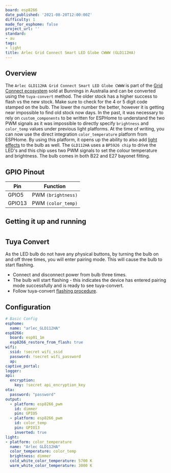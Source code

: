```yaml
---
board: esp8266
date_published: '2021-08-20T12:00:00Z'
difficulty: 1
made_for_esphome: false
project_url: ''
standard:
- au
tags:
- light
title: Arlec Grid Connect Smart LED Globe CWWW (GLD112HA)
---
```


## Overview

The `Arlec GLD112HA Grid Connect Smart LED Globe CWWW` is part of the [Grid Connect ecosystem](https://grid-connect.com.au/) sold at Bunnings in Australia and can be converted using the `tuya-convert` method. The older stock has a higher success to flash vs the new stock. Make sure to check for the 4 or 5 digit code stamped on the bulb. The lower the number the better, however it is getting near impossible to find old stock now days.
In the past, it was necessary to rely on `custom_components` to be written for ESPHome to understand the two PWM signals as it was impossible to directly specify `brightness` and `color_temp` values under previous light platforms.
At the time of writing, you can now use the direct integration `color_temperature` platform from ESPHome. By using this platform, it opens up the ability to also add [light effects](https://esphome.io/components/light/index.html#light-effects) to the bulb as well.
The `GLD112HA` uses a `BP5926 chip` to drive the LED's and this chip uses two PWM signals to set the colour temperature and brightness. The bulb comes in both B22 and E27 bayonet fitting.

## GPIO Pinout

| Pin    | Function                  |
| ------ | ------------------------- |
| GPIO5 | PWM `(brightness)` |
| GPIO13 | PWM `(color_temp)` |

## Getting it up and running

#

## Tuya Convert

As the LED bulb do not have any physical buttons, by turning the bulb on and off three times, you will enter pairing mode. This will cause the bulb to start flashing.
- Connect and disconnect power from bulb three times.
- The bulb will start flashing - this indicates the device has entered pairing mode successfully and is ready to see tuya-convert.
- Follow tuya-convert [flashing procedure](https://github.com/ct-Open-Source/tuya-convert).

## Configuration

```yaml
# Basic Config
esphome:
  name: "arlec_GLD112HA"
esp8266:
  board: esp01_1m
  esp8266_restore_from_flash: true
wifi:
  ssid: !secret wifi_ssid
  password: !secret wifi_password
  ap:
captive_portal:
logger:
api:
  encryption:
    key: !secret api_encryption_key
ota:
  password: "password"
output:
  - platform: esp8266_pwm
    id: dimmer
    pin: GPIO5
  - platform: esp8266_pwm
    id: color_temp
    pin: GPIO13
    inverted: true
light:
- platform: color_temperature
  name: "Arlec GLD112HA"
  color_temperature: color_temp
  brightness: dimmer
  cold_white_color_temperature: 5700 K
  warm_white_color_temperature: 3000 K
```